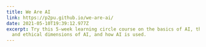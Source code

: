 ```yaml
---
title: We Are AI
link: https://p2pu.github.io/we-are-ai/
date: 2021-05-10T19:39:12.977Z
excerpt: Try this 5-week learning circle course on the basics of AI, the social
  and ethical dimensions of AI, and how AI is used.
---
```

